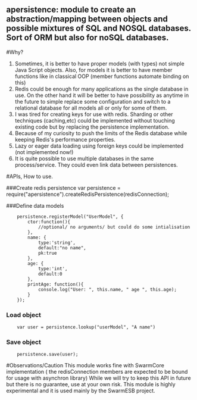 ## apersistence: module to create an abstraction/mapping between objects and possible mixtures of SQL and NOSQL databases. Sort of ORM but also for noSQL databases.


#Why?

 1. Sometimes, it is better to have proper models (with types) not simple Java Script objects. Also, for models it is better to have member functions like in classical OOP (member functions automate binding on this)
 2. Redis could be enough for many applications as the single database in use.
   On the other hand it will be better to have possibility as anytime in the future to simple replace some configuration and switch to a relational database for all models all or only for some of them.
 3. I was tired for creating keys for use with redis. Sharding or other techniques (caching,etc) could be implemented without touching existing code but by replacing the persistence implementation.
 4. Because of my curiosity to push the limits of the Redis database while keeping Redis's performance properties.
 5. Lazy or eager data loading using foreign keys could be implemented (not implemented now!)
 6. It is quite possible to use multiple databases in the same process/service. They could even link data between persistences.

#APIs, How to use.


###Create redis persistence
      var persistence = require("apersistence").createRedisPersistence(redisConnection);


###Define data models

        persistence.registerModel("UserModel", {
            ctor:function(){
                //optional/ no arguments/ but could do some intialisation
            },
            name: {
                type:'string',
                default:"no name",
                pk:true
            },
            age: {
                type:'int',
                default:0
            },
            printAge: function(){
                console.log("User: ", this.name, " age ", this.age);
            }
        });

### Load object
        var user = persistence.lookup("userModel", "A name")

### Save object
        persistence.save(user);


#Observations/Caution
    This module works fine with SwarmCore implementation ( the redisConnection members are expected to be bound for usage with asynchron library)   While we will try to keep this API in future but there is no guarantee, use at your own risk. This module is highly experimental and it is used mainly by the SwarmESB project.
